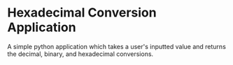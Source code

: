 # Hexadecimal Conversion Application
 A simple python application which takes a user's inputted value and returns the decimal, binary, and hexadecimal conversions. 
